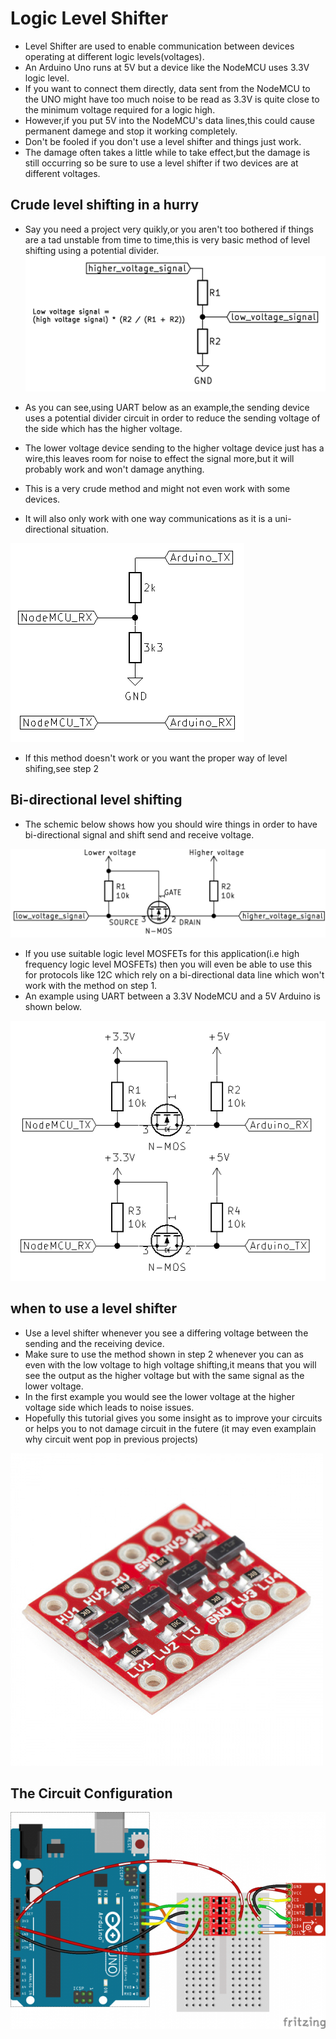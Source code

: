 # Logic Level Shifter

- Level Shifter are used to enable communication between devices operating at different logic levels(voltages).
- An Arduino Uno runs at 5V but a device like the NodeMCU uses 3.3V logic level.
- If you want to connect them directly, data sent from the NodeMCU to the UNO might have too much noise to be read as 3.3V is  quite close to the minimum voltage required for a logic high.
- However,if you put 5V into the NodeMCU's data lines,this could cause permanent damege and stop it working completely.
- Don't be fooled if you don't use a level shifter and things just work.
- The damage often takes a little while to take effect,but the damage is still occurring so be sure to use a level shifter if two devices are at different voltages.

## Crude level shifting in a hurry

- Say you need a project very quikly,or you aren't too bothered if things are a tad unstable from time to time,this is very basic method of level shifting using a potential divider.
![Level shift divider](IMG/E0658944_level_shift_divider.png)

- As you can see,using UART below as an example,the sending device uses a potential divider circuit in order to reduce the sending voltage of the side which has the higher voltage.
- The lower voltage device sending to the higher voltage device just has a wire,this leaves room for noise to effect the signal more,but it will probably work and won't damage anything.
- This is a very crude method and might not even work with some devices.
- It will also only work with one way communications as it is a uni-directional situation.

![Level shift basic](IMG/E0658944_level_shift_uart_basic.png)

- If this method doesn't work or you want the proper way of level shifing,see step 2

## Bi-directional level shifting

- The schemic below shows how you should wire things in order to have bi-directional signal and shift send and receive voltage.

![Level Shift proper](IMG/E0658944_level_shift_proper.png)

- If you use suitable logic level MOSFETs for this application(i.e high frequency logic level MOSFETs) then you will even be able to use this for protocols like 12C which rely on a bi-directional data line which won't work with the method on step 1.
- An example using UART between a 3.3V NodeMCU and a 5V Arduino is shown below.

![Level Shifter Uart](IMG/E0658944_level_shift_uart.png)

## when to use a level shifter

- Use a level shifter whenever you see a differing voltage between the sending and the receiving device.
- Make sure to use the method shown in step 2 whenever you can as even with the low voltage to high voltage shifting,it means that you will see the output as the higher voltage but with the same signal as the lower voltage.
- In the first example you would see the lower voltage at the higher voltage side which leads to noise issues.
- Hopefully this tutorial gives you some insight as to improve your circuits or helps you to not damage circuit in the futere (it may even examplain why circuit went pop in previous projects)

![Sensor Diagram](IMG/12009-06.jpg)

## The Circuit Configuration

![Sensor](IMG/spi-example_bb-02.png)
